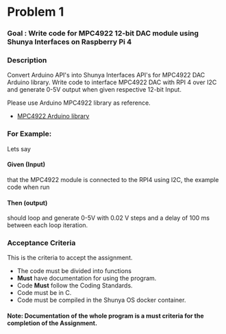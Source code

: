 # Problem 1

### Goal : Write code for MPC4922 12-bit DAC module using Shunya Interfaces on Raspberry Pi 4

### Description

Convert Arduino API's into Shunya Interfaces API's for MPC4922 DAC Arduino library. 
Write code to interface MPC4922 DAC with RPI 4 over I2C and generate 0-5V output when given 
respective 12-bit Input.

Please use Arduino MPC4922 library as reference. 

- [MPC4922 Arduino library](https://github.com/michd/Arduino-MCP492X)


### For Example: 

Lets say 
#### Given (Input)
that the  MPC4922 module is connected to the RPI4 using I2C, the example code when run
#### Then (output)
should loop and generate 0-5V with 0.02 V steps and a delay of 100 ms between
each loop iteration.


### Acceptance Criteria 
This is the criteria to accept the assignment.
- The code must be divided into functions 
- **Must** have documentation for using the program.
- Code **Must** follow the Coding Standards.
- Code must be in C.
- Code must be compiled in the Shunya OS docker container.

#### Note: Documentation of the whole program is a must criteria for the completion of the Assignment.